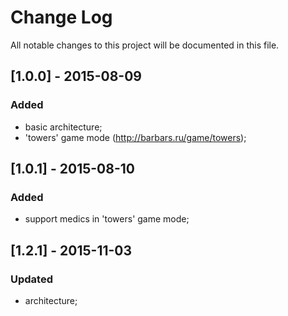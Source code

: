 # Change Log #
All notable changes to this project will be documented in this file.

## [1.0.0] - 2015-08-09 ##
### Added ###
- basic architecture;
- 'towers' game mode (http://barbars.ru/game/towers);

## [1.0.1] - 2015-08-10 ##
### Added ###
- support medics in 'towers' game mode;

## [1.2.1] - 2015-11-03 ##
### Updated ###
- architecture;
